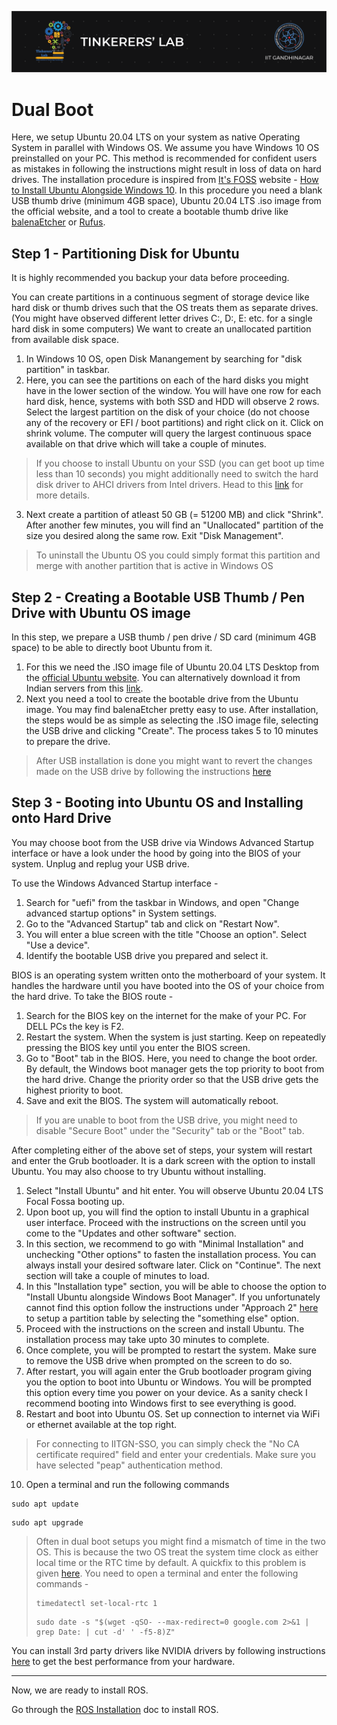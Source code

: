 ![image](../images/TL_Header.png)

# **Dual Boot**

Here, we setup Ubuntu 20.04 LTS on your system as native Operating System in parallel with Windows OS. We assume you have Windows 10 OS preinstalled on your PC. This method is recommended for confident users as mistakes in following the instructions might result in loss of data on hard drives. The installation procedure is inspired from [It's FOSS](https://itsfoss.com/) website - [How to Install Ubuntu Alongside Windows 10](https://itsfoss.com/install-ubuntu-1404-dual-boot-mode-windows-8-81-uefi/). In this procedure you need a blank USB thumb drive (minimum 4GB space), Ubuntu 20.04 LTS .iso image from the official website, and a tool to create a bootable thumb drive like [balenaEtcher](https://www.balena.io/etcher/) or [Rufus](https://rufus.ie/en_US/).

## Step 1 - Partitioning Disk for Ubuntu

It is highly recommended you backup your data before proceeding.

You can create partitions in a continuous segment of storage device like hard disk or thumb drives such that the OS treats them as separate drives. (You might have observed different letter drives C:, D:, E: etc. for a single hard disk in some computers) We want to create an unallocated partition from available disk space. 

1. In Windows 10 OS, open Disk Manangement by searching for "disk partition" in taskbar.
2. Here, you can see the partitions on each of the hard disks you might have in the lower section of the window. You will have one row for each hard disk, hence, systems with both SSD and HDD will observe 2 rows. Select the largest partition on the disk of your choice (do not choose any of the recovery or EFI / boot partitions) and right click on it. Click on shrink volume. The computer will query the largest continuous space available on that drive which will take a couple of minutes.

> If you choose to install Ubuntu on your SSD (you can get boot up time less than 10 seconds) you might additionally need to switch the hard disk driver to AHCI drivers from Intel drivers. Head to this [link](https://itsfoss.com/dual-boot-hdd-ssd/) for more details.

3. Next create a partition of atleast 50 GB (= 51200 MB) and click "Shrink". After another few minutes, you will find an "Unallocated" partition of the size you desired along the same row. Exit "Disk Management".

> To uninstall the Ubuntu OS you could simply format this partition and merge with another partition that is active in Windows OS

## Step 2 - Creating a Bootable USB Thumb / Pen Drive with Ubuntu OS image

In this step, we prepare a USB thumb / pen drive / SD card (minimum 4GB space) to be able to directly boot Ubuntu from it.

1. For this we need the .ISO image file of Ubuntu 20.04 LTS Desktop from the [official Ubuntu website](https://ubuntu.com/). You can alternatively download it from Indian servers from this [link](https://launchpad.net/ubuntu/+cdmirrors).
2. Next you need a tool to create the bootable drive from the Ubuntu image. You may find balenaEtcher pretty easy to use. After installation, the steps would be as simple as selecting the .ISO image file, selecting the USB drive and clicking "Create". The process takes 5 to 10 minutes to prepare the drive.

> After USB installation is done you might want to revert the changes made on the USB drive by following the instructions [here](https://www.diskpart.com/articles/format-bootable-usb-drive-3889i.html)

## Step 3 - Booting into Ubuntu OS and Installing onto Hard Drive

You may choose boot from the USB drive via Windows Advanced Startup interface or have a look under the hood by going into the BIOS of your system.
Unplug and replug your USB drive.

To use the Windows Advanced Startup interface -

1. Search for "uefi" from the taskbar in Windows, and open "Change advanced startup options" in System settings.
2. Go to the "Advanced Startup" tab and click on "Restart Now".
3. You will enter a blue screen with the title "Choose an option". Select "Use a device".
4. Identify the bootable USB drive you prepared and select it.

BIOS is an operating system written onto the motherboard of your system. It handles the hardware until you have booted into the OS of your choice from the hard drive. To take the BIOS route -

1. Search for the BIOS key on the internet for the make of your PC. For DELL PCs the key is F2.
2. Restart the system. When the system is just starting. Keep on repeatedly pressing the BIOS key until you enter the BIOS screen.
3. Go to "Boot" tab in the BIOS. Here, you need to change the boot order. By default, the Windows boot manager gets the top priority to boot from the hard drive. Change the priority order so that the USB drive gets the highest priority to boot.
4. Save and exit the BIOS. The system will automatically reboot.

> If you are unable to boot from the USB drive, you might need to disable "Secure Boot" under the "Security" tab or the "Boot" tab.

After completing either of the above set of steps, your system will restart and enter the Grub bootloader. It is a dark screen with the option to install Ubuntu. You may also choose to try Ubuntu without installing.

1. Select "Install Ubuntu" and hit enter. You will observe Ubuntu 20.04 LTS Focal Fossa booting up.
2. Upon boot up, you will find the option to install Ubuntu in a graphical user interface. Proceed with the instructions on the screen until you come to the "Updates and other software" section.
3. In this section, we recommend to go with "Minimal Installation" and unchecking "Other options" to fasten the installation process. You can always install your desired software later. Click on "Continue". The next section will take a couple of minutes to load.
4. In this "Installation type" section, you will be able to choose the option to "Install Ubuntu alongside Windows Boot Manager". If you unfortunately cannot find this option follow the instructions under "Approach 2" [here](https://itsfoss.com/install-ubuntu-1404-dual-boot-mode-windows-8-81-uefi/) to setup a partition table by selecting the "something else" option.
5. Proceed with the instructions on the screen and install Ubuntu. The installation process may take upto 30 minutes to complete.
6. Once complete, you will be prompted to restart the system. Make sure to remove the USB drive when prompted on the screen to do so.
7. After restart, you will again enter the Grub bootloader program giving you the option to boot into Ubuntu or Windows. You will be prompted this option every time you power on your device. As a sanity check I recommend booting into Windows first to see everything is good.
8. Restart and boot into Ubuntu OS. Set up connection to internet via WiFi or ethernet available at the top right. 
> For connecting to IITGN-SSO, you can simply check the "No CA certificate required" field and enter your credentials. Make sure you have selected "peap" authentication method.
10. Open a terminal and run the following commands
```
sudo apt update
```
```
sudo apt upgrade
```
> Often in dual boot setups you might find a mismatch of time in the two OS. This is because the two OS treat the system time clock as either local time or the RTC time by default. A quickfix to this problem is given [here](https://askubuntu.com/questions/169376/clock-time-is-off-on-dual-boot). You need to open a terminal and enter the following commands -
> ```
> timedatectl set-local-rtc 1
> ```
> ```
> sudo date -s "$(wget -qSO- --max-redirect=0 google.com 2>&1 | grep Date: | cut -d' ' -f5-8)Z"
> ```

You can install 3rd party drivers like NVIDIA drivers by following instructions [here](https://linuxize.com/post/how-to-nvidia-drivers-on-ubuntu-20-04/) to get the best performance from your hardware.

---

Now, we are ready to install ROS.

Go through the [ROS Installation](https://github.com/GauravViramgami/ROS-Workshop-TL/blob/main/docs/ROS.md) doc to install ROS.
